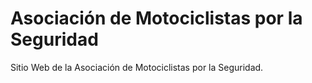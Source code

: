 # Asociación de Motociclistas por la Seguridad

Sitio Web de la Asociación de Motociclistas por la Seguridad.
